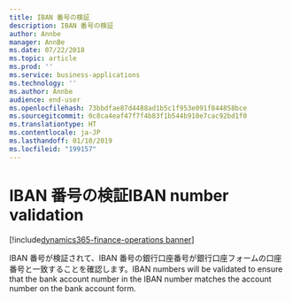 ```yaml
---
title: IBAN 番号の検証
description: IBAN 番号の検証
author: Annbe
manager: AnnBe
ms.date: 07/22/2018
ms.topic: article
ms.prod: ''
ms.service: business-applications
ms.technology: ''
ms.author: Annbe
audience: end-user
ms.openlocfilehash: 73bbdfae87d4488ad1b5c1f953e091f844858bce
ms.sourcegitcommit: 0c8ca4eaf47f7f4b83f1b544b910e7cac92bd1f0
ms.translationtype: HT
ms.contentlocale: ja-JP
ms.lasthandoff: 01/10/2019
ms.locfileid: "199157"
---
```

#  <a name="iban-number-validation"></a><span data-ttu-id="cd580-103">IBAN 番号の検証</span><span class="sxs-lookup"><span data-stu-id="cd580-103">IBAN number validation</span></span>

[!include[dynamics365-finance-operations banner](../includes/dynamics365-finance-operations.md)]



<span data-ttu-id="cd580-104">IBAN 番号が検証されて、IBAN 番号の銀行口座番号が銀行口座フォームの口座番号と一致することを確認します。</span><span class="sxs-lookup"><span data-stu-id="cd580-104">IBAN numbers will be validated to ensure that the bank account number in the IBAN number matches the account number on the bank account form.</span></span>